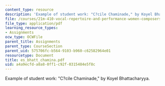 ```yaml
---
content_type: resource
description: 'Example of student work: "C?cile Chaminade," by Koyel Bhattacharyya.'
file: /courses/21m-410-vocal-repertoire-and-performance-women-composers-spring-2007/a4a9ecfda8a80ff1c92f0315484e5f8c_es_bhatt_chamina.pdf
file_type: application/pdf
learning_resource_types:
- Assignments
ocw_type: OCWFile
parent_title: Assignments
parent_type: CourseSection
parent_uid: 575706fc-b564-9103-b960-c62582964e01
resourcetype: Document
title: es_bhatt_chamina.pdf
uid: a4a9ecfd-a8a8-0ff1-c92f-0315484e5f8c
---
```

Example of student work: "C?cile Chaminade," by Koyel Bhattacharyya.

